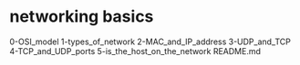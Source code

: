 # networking basics

0-OSI_model
1-types_of_network
2-MAC_and_IP_address
3-UDP_and_TCP
4-TCP_and_UDP_ports
5-is_the_host_on_the_network
README.md
